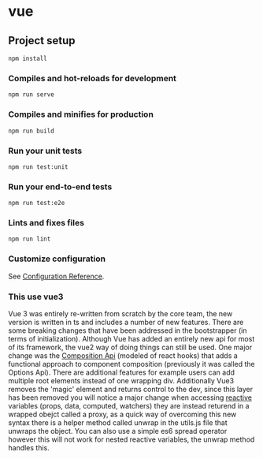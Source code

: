 # vue

## Project setup
```
npm install
```

### Compiles and hot-reloads for development
```
npm run serve
```

### Compiles and minifies for production
```
npm run build
```

### Run your unit tests
```
npm run test:unit
```

### Run your end-to-end tests
```
npm run test:e2e
```

### Lints and fixes files
```
npm run lint
```

### Customize configuration
See [Configuration Reference](https://cli.vuejs.org/config/).



### This use vue3 

Vue 3 was entirely re-written from scratch by the core team, the new version is written in ts and includes a number of new features. There are some breaking changes that have been addressed in the bootstrapper (in terms of initialization). Although Vue has added an entirely new api for most of its framework, the vue2 way of doing things can still be used. One major change was the [Composition Api](https://v3.vuejs.org/api/composition-api.html) (modeled of react hooks) that adds a functional approach to component composition (previously it was called the Options Api). There are additional features for example users can add multiple root elements instead of one wrapping div. Additionally Vue3 removes the 'magic' element and returns control to the dev, since this layer has been removed you will notice a major change when accessing [reactive](https://v3.vuejs.org/api/reactivity-api.html) variables (props, data, computed, watchers) they are instead returend in a wrapped obejct called a proxy, as a quick way of overcoming this new syntax there is a helper method called unwrap in the utils.js file that unwraps the object. You can also use a simple es6 spread operator however this will not work for nested reactive variables, the unwrap method handles this.  